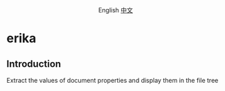 <p align="center">
   English
   <a href="./README-ZH.md">中文</a>
</p>

# erika

## Introduction

Extract the values of document properties and display them in the file tree

